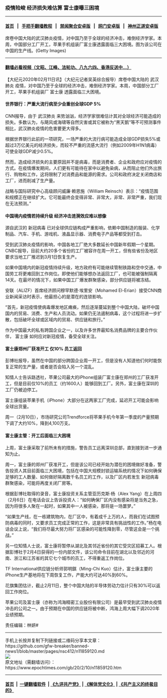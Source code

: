 ### 疫情险峻 经济损失难估算 富士康曝三困境
------------------------

#### [首页](https://github.com/gfw-breaker/banned-news1/blob/master/README.md) &nbsp;&nbsp;|&nbsp;&nbsp; [手把手翻墙教程](https://github.com/gfw-breaker/guides/wiki) &nbsp;&nbsp;|&nbsp;&nbsp; [禁闻聚合安卓版](https://github.com/gfw-breaker/bn-android) &nbsp;&nbsp;|&nbsp;&nbsp; [网门安卓版](https://github.com/oGate2/oGate) &nbsp;&nbsp;|&nbsp;&nbsp; [神州正道安卓版](https://github.com/SzzdOgate/update) 



<div><img alt="" class="aligncenter wp-post-image" src="https://i.epochtimes.com/assets/uploads/2019/05/20190514-HUAMING-HONGKONG-03-600x400.jpg"/>
<div class="red16 caption">
 席卷中国大陆的武汉肺炎疫情，对中国乃至于全球的经济冲击，难倒经济学家。本周，中国部分工厂开工，苹果手机组装厂富士康透露面临三大困境。图为该公司在中国的生产线。(Getty Images)
</div>
</div><hr/>

#### [翻墙必看视频（文昭、江峰、法轮功、八九六四、香港反送中...）](http://167.172.214.107/home.html)

<div><p>
 【大纪元2020年02月11日讯】（大纪元记者吴英综合报导）席卷中国大陆的
 <ok href="https://www.epochtimes.com/gb/tag/%E6%AD%A6%E6%B1%89%E8%82%BA%E7%82%8E.html">
  武汉肺炎
 </ok>
 疫情，对中国乃至于全球的经济冲击，难倒经济学家。本周，中国部分工厂开工，苹果手机组装厂
 <ok href="https://www.epochtimes.com/gb/tag/%E5%AF%8C%E5%A3%AB%E5%BA%B7.html">
  富士康
 </ok>
 透露面临三大困境。
</p>
<h4>
 <strong>
  世界银行：严重大流行病至少会重创全球GDP 5%
 </strong>
</h4>
<p>
 CNN报导，由于
 <ok href="https://www.epochtimes.com/gb/tag/%E6%AD%A6%E6%B1%89%E8%82%BA%E7%82%8E.html">
  武汉肺炎
 </ok>
 来势汹汹，经济学家很难估计其对全球经济可能造成的损失。多数认为，与飓风或海啸等自然灾害或其它被称为“黑天鹅”等不可预测事件相比，武汉肺炎疫情的危害要更大得多。
</p>
<p>
 根据世界银行此前的一项研究，一场严重的大流行病可能造成全球GDP损失5%或超过3万亿美元的经济损失，而较不严重的流感大流行（例如2009年H1N1病毒）可使全球GDP减少0.5%。
</p>
<p>
 然而，造成经济损失的主要原因并不是病毒，而是消费者、企业和政府应对疫情的方式。在疫情爆发期间，人们更有可能待在家中以避免染病，从而阻止他们外出旅行、购物和工作，这将限制了对消费品和能源的需求。公司和政府决定关闭商店和工厂，进而削减了生产量。
</p>
<p>
 战略与国际研究中心高级顾问威廉·赖恩施（William Reinsch）表示：“疫情范围和规模正在继续扩大。它可能最终会变得非常、非常大，非常、非常严重，我们现在无法预测。”
</p>
<h4>
 <strong>
  中国境内疫情若持续升级
 </strong>
 <strong>
  经济冲击涟漪效应难以想像
 </strong>
</h4>
<p>
 源自武汉的
 <ok href="https://www.epochtimes.com/gb/tag/%E6%96%B0%E5%86%A0%E7%97%85%E6%AF%92.html">
  新冠病毒
 </ok>
 已对全球供应链构成严重影响，依赖中国制造的服装、化学制品、汽车、手机、游戏机、液晶显示器、消费电子产品等都受到打击。
</p>
<p>
 受到武汉肺炎疫情的影响，中国各地工厂绝大多数延长中国新年假期一个星期。CNBC报导，目前大约20多个省份的工厂被容许在周一开工，但有些省份及地区要求当地工厂推迟到3月1日恢复生产。
</p>
<p>
 如果中国境内的新冠疫情持续升级，地方政府有可能继续管制铁路和空中交通，中国劳工将更难回到工作岗位。即使他们能够想办法返回工厂，也可能被强制隔离14天。在最坏的情况下，如果中国工厂爆发群聚感染，部分供应链将被冻结。
</p>
<p>
 安联（ALIZF）首席经济顾问穆罕默德·埃里安（Mohamed El-Erian）接受CNN商业新闻采访时表示，他最担心的是潜在的连锁影响。
</p>
<p>
 “首先，新冠疫情使病毒爆发地区瘫痪，然后逐渐蔓延到整个中国大陆，破坏中国国内的贸易、消费、生产和人员流动。如果仍无法遏制病毒，这个过程将进一步扩散，包括破坏全球或区域内的贸易、供应链和旅行。”
</p>
<p>
 作为中国最大的私有跨国企业之一，以及许多世界最知名消费品牌的主要合作伙伴，
 <ok href="https://www.epochtimes.com/gb/tag/%E5%AF%8C%E5%A3%AB%E5%BA%B7.html">
  富士康
 </ok>
 如何应对新冠疫情，备受全球关注。
</p>
<h4>
 <strong>
  富士康郑州厂获准开工
 </strong>
 <strong>
  仅10%
 </strong>
 <strong>
  员工返回
 </strong>
</h4>
<p>
 彭博社报导，虽然在中国的部分跨国企业周一开工，但是没有人知道他们何时能恢复正常的生产量，或者是否会陷入另一个混乱。
</p>
<p>
 知情人士告诉路透社，苹果公司最大的iPhone组装厂富士康在郑州的工厂获准开工，但是目前仅10%的员工（约1600人）能够回到工厂。另外，富士康在深圳的工厂仍被迫停工。
</p>
<p>
 富士康组装苹果手机（iPhone）大部分在这两家工厂完成，延迟开工可能会影响全球出货量。
</p>
<p>
 周一（2月10日），市场研究公司Trendforce将苹果手机今年第一季度的产量预期下调了大约10%，降到4,100万支。
</p>
<h4>
 <strong>
  富士康主管：开工后面临三大困境
 </strong>
</h4>
<p>
 上周，富士康采取了前所未有的措施，警告员工远离深圳总部，直到接到进一步通知为止。
</p>
<p>
 周一，富士康的郑州厂获准开工，但是该公司已经开始为潜在的困境做好准备，警告投资人其目前面临三大困境，包括在中国大规模封锁运输系统的情况下如何确保足够的工人数量、如何做好隔离数千名员工的工作，以及厂区内若发生
 <ok href="https://www.epochtimes.com/gb/tag/%E6%96%B0%E5%86%A0%E7%97%85%E6%AF%92.html">
  新冠病毒
 </ok>
 群聚感染，可能将再度关闭厂房等。
</p>
<p>
 根据彭博社取得的录音，富士康投资关系主管亚历克斯·杨（Alex Yang）在上周四（2月6日）在电话会议上告诉投资人：“如何确保厂区内没有感染将是当务之急，因为将很多人聚在一起时，如果其中一人被感染，那将是一场噩梦。”
</p>
<p>
 “如果生产线，在一栋建筑物内，在厂区中，有着成千上万的人，而我们在试图预防病毒的同时，又要求员工完成正常的工作，这是非常具有挑战性的工作。”杨在电话会议上说，“我们将尽最大努力将厂区感染的可能性降到零，尽管这会是一个挑战。”
</p>
<p>
 另一位知情人士说，富士康将暂停从湖北及其邻近省份的其它受灾区招募工人。根据彭博社于2月4日获得的一份内部文件，该公司命令目前在湖北以及邻近的河南、浙江和江苏省的其它七个城市的员工，不得重返工作岗位。
</p>
<p>
 TF International供应链分析师郭明錤（Ming-Chi Kuo）估计，富士康主要的iPhone生产基地将在下周恢复工作，产能大约可达40%到60%。
</p>
<p>
 花旗集团估计，截止2月11日，整个中国大陆的半导体劳动力估计只有30%可以返回工作岗位。
</p>
<p>
 苹果公司及富士康（亦称为鸿海精密工业股份有限公司）是最早受到武汉肺炎疫情冲击的公司之一。由于预期在中国的供应链将被中断，鸿海上周大幅下调2020年业绩预期。
</p>
<p>
 责任编辑：林妍#
</p>
</div>
<hr/>
手机上长按并复制下列链接或二维码分享本文章：<br/>
https://github.com/gfw-breaker/banned-news1/blob/master/pages/nsc412/n11859120.md <br/>
<a href='https://github.com/gfw-breaker/banned-news1/blob/master/pages/nsc412/n11859120.md'><img src='https://github.com/gfw-breaker/banned-news1/blob/master/pages/nsc412/n11859120.md.png'/></a> <br/>
原文地址（需翻墙访问）：https://www.epochtimes.com/gb/20/2/10/n11859120.htm


------------------------
#### [首页](https://github.com/gfw-breaker/banned-news1/blob/master/README.md) &nbsp;|&nbsp; [一键翻墙软件](https://github.com/gfw-breaker/nogfw/blob/master/README.md) &nbsp;| [《九评共产党》](https://github.com/gfw-breaker/9ping.md/blob/master/README.md#九评之一评共产党是什么) | [《解体党文化》](https://github.com/gfw-breaker/jtdwh.md/blob/master/README.md) | [《共产主义的终极目的》](https://github.com/gfw-breaker/gczydzjmd.md/blob/master/README.md)


<img src='http://gfw-breaker.win/banned-news/pages/nsc412/n11859120.md' width='0px' height='0px'/>